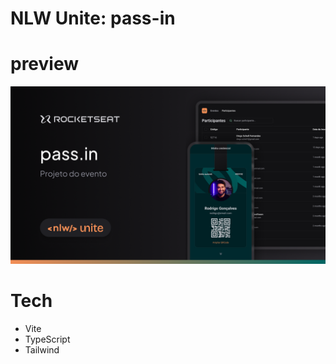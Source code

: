 # NLW Unite: pass-in 

# preview

<img src='./assets/preview.png'>

# Tech

- Vite
- TypeScript
- Tailwind